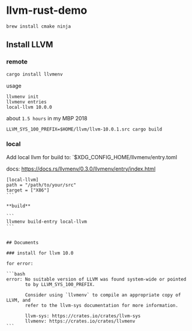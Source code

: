 # llvm-rust-demo

```
brew install cmake ninja
```

## Install LLVM


### remote

```bash
cargo install llvmenv
```

usage

```
llvmenv init
llvmenv entries
local-llvm 10.0.0
```

about `1.5 hours` in my MBP 2018


```
LLVM_SYS_100_PREFIX=$HOME/llvm/llvm-10.0.1.src cargo build
````

### local

Add local llvm for build to: `$XDG_CONFIG_HOME/llvmenv/entry.toml

docs: https://docs.rs/llvmenv/0.3.0/llvmenv/entry/index.html

````
[local-llvm]
path = "/path/to/your/src"
target = ["X86"]
```

**build**

```
llvmenv build-entry local-llvm
```


## Documents

### install for llvm 10.0

for error:

```bash
error: No suitable version of LLVM was found system-wide or pointed
       to by LLVM_SYS_100_PREFIX.

       Consider using `llvmenv` to compile an appropriate copy of LLVM, and
       refer to the llvm-sys documentation for more information.

       llvm-sys: https://crates.io/crates/llvm-sys
       llvmenv: https://crates.io/crates/llvmenv
```